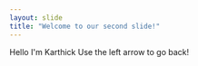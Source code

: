 ```yaml
---
layout: slide
title: "Welcome to our second slide!"
---
```

Hello I'm Karthick
Use the left arrow to go back!
